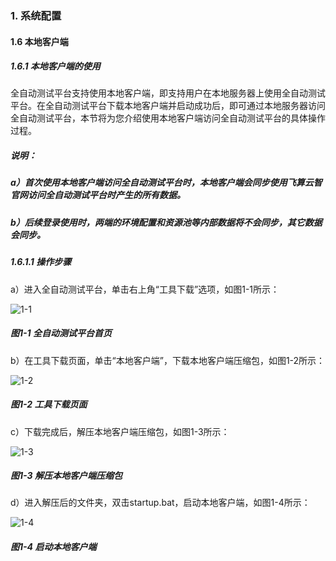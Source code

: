 ### 1. 系统配置

#### 1.6 本地客户端

##### 1.6.1 本地客户端的使用

全自动测试平台支持使用本地客户端，即支持用户在本地服务器上使用全自动测试平台。在全自动测试平台下载本地客户端并启动成功后，即可通过本地服务器访问全自动测试平台，本节将为您介绍使用本地客户端访问全自动测试平台的具体操作过程。

##### 说明：

##### a）首次使用本地客户端访问全自动测试平台时，本地客户端会同步使用飞算云智官网访问全自动测试平台时产生的所有数据。

##### b）后续登录使用时，两端的环境配置和资源池等内部数据将不会同步，其它数据会同步。

##### 1.6.1.1 操作步骤

a）进入全自动测试平台，单击右上角“工具下载”选项，如图1-1所示：

![1-1](https://www.feisuanyz.com/fstest/xtpz/locallogin/local_1_1.png)

##### 图1-1 全自动测试平台首页

b）在工具下载页面，单击“本地客户端”，下载本地客户端压缩包，如图1-2所示：

![1-2](https://www.feisuanyz.com/fstest/xtpz/locallogin/local_1_2.png)

##### 图1-2 工具下载页面

c）下载完成后，解压本地客户端压缩包，如图1-3所示：

![1-3](https://www.feisuanyz.com/fstest/xtpz/locallogin/local_1_3.png)

##### 图1-3 解压本地客户端压缩包

d）进入解压后的文件夹，双击startup.bat，启动本地客户端，如图1-4所示：

![1-4](https://www.feisuanyz.com/fstest/xtpz/locallogin/local_1_4.png)

##### 图1-4 启动本地客户端
